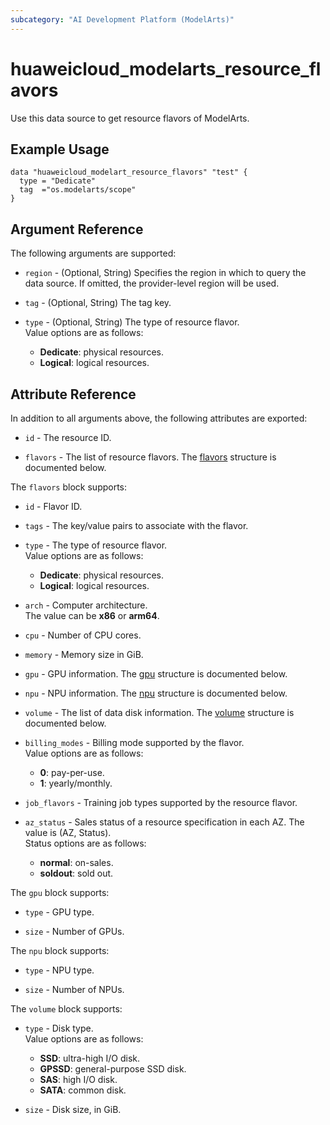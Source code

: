 ```yaml
---
subcategory: "AI Development Platform (ModelArts)"
---
```


# huaweicloud_modelarts_resource_flavors

Use this data source to get resource flavors of ModelArts.

## Example Usage

```hcl
data "huaweicloud_modelart_resource_flavors" "test" {
  type = "Dedicate"
  tag  ="os.modelarts/scope"
}
```

## Argument Reference

The following arguments are supported:

* `region` - (Optional, String) Specifies the region in which to query the data source.
  If omitted, the provider-level region will be used.

* `tag` - (Optional, String) The tag key.

* `type` - (Optional, String) The type of resource flavor.  
  Value options are as follows:
    + **Dedicate**: physical resources.
    + **Logical**: logical resources.

## Attribute Reference

In addition to all arguments above, the following attributes are exported:

* `id` - The resource ID.

* `flavors` - The list of resource flavors.
  The [flavors](#ResourceFlavors_Flavors) structure is documented below.

<a name="ResourceFlavors_Flavors"></a>
The `flavors` block supports:

* `id` - Flavor ID.

* `tags` - The key/value pairs to associate with the flavor.

* `type` - The type of resource flavor.  
  Value options are as follows:
    + **Dedicate**: physical resources.
    + **Logical**: logical resources.

* `arch` - Computer architecture.  
  The value can be **x86** or **arm64**.

* `cpu` - Number of CPU cores.  

* `memory` - Memory size in GiB.  

* `gpu` - GPU information.
  The [gpu](#ResourceFlavors_FlavorsGpu) structure is documented below.

* `npu` - NPU information.
  The [npu](#ResourceFlavors_FlavorsNpu) structure is documented below.

* `volume` - The list of data disk information.
  The [volume](#ResourceFlavors_FlavorsVolume) structure is documented below.

* `billing_modes` - Billing mode supported by the flavor.  
  Value options are as follows:
    + **0**: pay-per-use.
    + **1**: yearly/monthly.

* `job_flavors` - Training job types supported by the resource flavor.  

* `az_status` - Sales status of a resource specification in each AZ. The value is (AZ, Status).  
  Status options are as follows:
    + **normal**: on-sales.
    + **soldout**: sold out.

<a name="ResourceFlavors_FlavorsGpu"></a>
The `gpu` block supports:

* `type` - GPU type.

* `size` - Number of GPUs.

<a name="ResourceFlavors_FlavorsNpu"></a>
The `npu` block supports:

* `type` - NPU type.

* `size` - Number of NPUs.

<a name="ResourceFlavors_FlavorsVolume"></a>
The `volume` block supports:

* `type` - Disk type.  
  Value options are as follows:
    + **SSD**: ultra-high I/O disk.
    + **GPSSD**: general-purpose SSD disk.
    + **SAS**: high I/O disk.
    + **SATA**: common disk.

* `size` - Disk size, in GiB.
